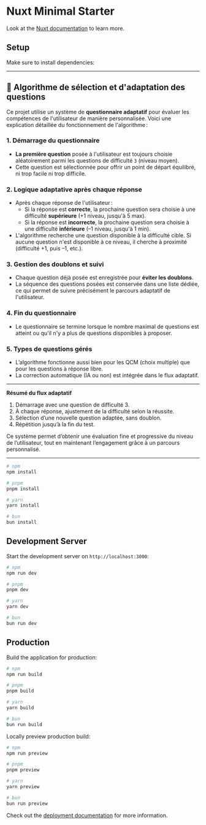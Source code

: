# Nuxt Minimal Starter

Look at the [Nuxt documentation](https://nuxt.com/docs/getting-started/introduction) to learn more.

## Setup

Make sure to install dependencies:

---

## 🧠 Algorithme de sélection et d'adaptation des questions

Ce projet utilise un système de **questionnaire adaptatif** pour évaluer les compétences de l'utilisateur de manière personnalisée. Voici une explication détaillée du fonctionnement de l'algorithme :

### 1. Démarrage du questionnaire
- **La première question** posée à l'utilisateur est toujours choisie aléatoirement parmi les questions de difficulté `3` (niveau moyen).
- Cette question est sélectionnée pour offrir un point de départ équilibré, ni trop facile ni trop difficile.

### 2. Logique adaptative après chaque réponse
- Après chaque réponse de l'utilisateur :
    - Si la réponse est **correcte**, la prochaine question sera choisie à une difficulté **supérieure** (+1 niveau, jusqu'à 5 max).
    - Si la réponse est **incorrecte**, la prochaine question sera choisie à une difficulté **inférieure** (–1 niveau, jusqu'à 1 min).
- L'algorithme recherche une question disponible à la difficulté cible. Si aucune question n'est disponible à ce niveau, il cherche à proximité (difficulté +1, puis –1, etc.).

### 3. Gestion des doublons et suivi
- Chaque question déjà posée est enregistrée pour **éviter les doublons**.
- La séquence des questions posées est conservée dans une liste dédiée, ce qui permet de suivre précisément le parcours adaptatif de l'utilisateur.

### 4. Fin du questionnaire
- Le questionnaire se termine lorsque le nombre maximal de questions est atteint ou qu'il n'y a plus de questions disponibles à proposer.

### 5. Types de questions gérés
- L’algorithme fonctionne aussi bien pour les QCM (choix multiple) que pour les questions à réponse libre.
- La correction automatique (IA ou non) est intégrée dans le flux adaptatif.

---

**Résumé du flux adaptatif**
1. Démarrage avec une question de difficulté 3.
2. À chaque réponse, ajustement de la difficulté selon la réussite.
3. Sélection d’une nouvelle question adaptée, sans doublon.
4. Répétition jusqu’à la fin du test.

Ce système permet d’obtenir une évaluation fine et progressive du niveau de l’utilisateur, tout en maintenant l’engagement grâce à un parcours personnalisé.

---


```bash
# npm
npm install

# pnpm
pnpm install

# yarn
yarn install

# bun
bun install
```

## Development Server

<!-- 
Étape 2 : Démarrage du serveur de développement
Cette étape permet de démarrer le serveur de développement sur l'adresse http://localhost:3000.
-->

Start the development server on `http://localhost:3000`:

```bash
# npm
npm run dev

# pnpm
pnpm dev

# yarn
yarn dev

# bun
bun run dev
```

## Production

Build the application for production:

```bash
# npm
npm run build

# pnpm
pnpm build

# yarn
yarn build

# bun
bun run build
```

Locally preview production build:

```bash
# npm
npm run preview

# pnpm
pnpm preview

# yarn
yarn preview

# bun
bun run preview
```

Check out the [deployment documentation](https://nuxt.com/docs/getting-started/deployment) for more information.
